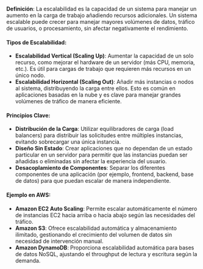 **Definición**: La escalabilidad es la capacidad de un sistema para manejar un aumento en la carga de trabajo añadiendo recursos adicionales. Un sistema escalable puede crecer para manejar mayores volúmenes de datos, tráfico de usuarios, o procesamiento, sin afectar negativamente el rendimiento.

#### Tipos de Escalabilidad:

- **Escalabilidad Vertical (Scaling Up)**: Aumentar la capacidad de un solo recurso, como mejorar el hardware de un servidor (más CPU, memoria, etc.). Es útil para cargas de trabajo que requieren más recursos en un único nodo.
- **Escalabilidad Horizontal (Scaling Out)**: Añadir más instancias o nodos al sistema, distribuyendo la carga entre ellos. Esto es común en aplicaciones basadas en la nube y es clave para manejar grandes volúmenes de tráfico de manera eficiente.

#### Principios Clave:

- **Distribución de la Carga**: Utilizar equilibradores de carga (load balancers) para distribuir las solicitudes entre múltiples instancias, evitando sobrecargar una única instancia.
- **Diseño Sin Estado**: Crear aplicaciones que no dependan de un estado particular en un servidor para permitir que las instancias puedan ser añadidas o eliminadas sin afectar la experiencia del usuario.
- **Desacoplamiento de Componentes**: Separar los diferentes componentes de una aplicación (por ejemplo, frontend, backend, base de datos) para que puedan escalar de manera independiente.

#### Ejemplo en AWS:

- **Amazon EC2 Auto Scaling**: Permite escalar automáticamente el número de instancias EC2 hacia arriba o hacia abajo según las necesidades del tráfico.
- **Amazon S3**: Ofrece escalabilidad automática y almacenamiento ilimitado, gestionando el crecimiento del volumen de datos sin necesidad de intervención manual.
- **Amazon DynamoDB**: Proporciona escalabilidad automática para bases de datos NoSQL, ajustando el throughput de lectura y escritura según la demanda.